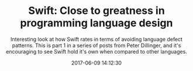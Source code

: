 ---
title: "Swift: Close to greatness in programming language design"
subtitle: "Interesting look at how Swift rates in terms of avoiding language defect patterns. This is part 1 in a series of posts from Peter Dillinger, and it's encouraging to see Swift hold it's own when compared to other languages."
tags: ["staticanalysis"]
link: "https://www.synopsys.com/blogs/software-security/swift-programming-language-design-part-1"
date: "2017-06-09 14:12:30"
---